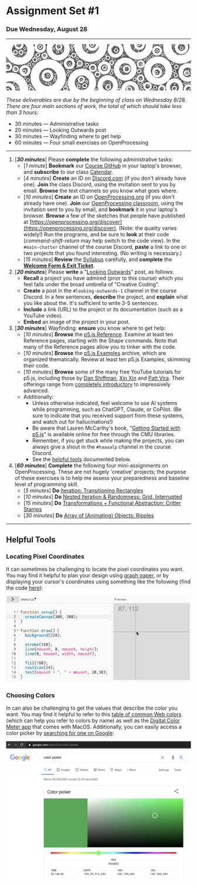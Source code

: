 # Assignment Set #1

### Due Wednesday, August 28

---

![assignment_0_banner.png](images/assignment_0_banner.png)

*These deliverables are due by the beginning of class on Wednesday 8/28. There are four main sections of work, the total of which should take less than 3 hours:*

* 30 minutes — Administrative tasks
* 20 minutes — Looking Outwards post
* 30 minutes — Wayfinding where to get help
* 60 minutes — Four small exercises on OpenProcessing

---

1. [***30 minutes***] Please **complete** the following administrative tasks:
	* [*1 minute*] **Bookmark** our [Course GitHub](https://github.com/golanlevin/60-212/blob/main/2024/readme.md) in your laptop's browser, and **subscribe** to our class [Calendar](http://bit.ly/golancoursecalendar). 
	* [*4 minutes*] **Create** an ID on [Discord.com](https://discord.com/) (if you don't already have one). **Join** the class Discord, using the invitation sent to you by email. **Browse** the text channels so you know what goes where.
	* [*10 minutes*] **Create** an ID on [OpenProcessing.org](https://openprocessing.org) (if you don't already have one). **Join** our [OpenProcessing classroom](https://openprocessing.org/class/93074#/), using the invitation sent to you by email, and **bookmark** it in your laptop's browser. **Browse** a few of the sketches that people have published at [https://openprocessing.org/discover](https://openprocessing.org/discover). (Note: the quality varies widely!) Run the programs, and be sure to **look** at their code (*command-shift-return* may help switch to the code view). In the `#main-chatter` channel of the course Discord, **paste** a link to one or two projects that you found interesting. (No writing is necessary.) 
	* [*15 minutes*] **Review** the [Syllabus](https://github.com/golanlevin/60-212/blob/main/2024/syllabus/60-212_syllabus_fall2024.md) carefully, and **complete** the [**Welcome Form & Exit Ticket**](https://forms.gle/qa1upyvUXWk1dWra6).
2. [***20 minutes***] Please **write** a "[Looking Outwards](https://github.com/golanlevin/lectures/blob/master/syllabi/looking-outwards.md)" post, as follows: 
	* **Recall** a project you have admired (prior to this course) which you feel falls under the broad umbrella of "Creative Coding". 
	* **Create** a post in the `#looking-outwards-1` channel in the course Discord. In a few sentences, **describe** the project, and **explain** what you like about the. It's sufficient to write 3-5 sentences. 
	* **Include** a link (URL) to the project or its documentation (such as a YouTube video).
	* **Embed** an image of the project in your post. 
3. [***30 minutes***] Wayfinding: **ensure** you know where to get help: 
   * [*10 minutes*] **Browse** the [p5.js Reference](https://archive.p5js.org/reference/). Examine at least ten Reference pages, starting with the Shape commands. Note that many of the Reference pages allow you to tinker with the code.
   * [*10 minutes*] **Browse** the [p5.js Examples](https://archive.p5js.org/examples/) archive, which are organized thematically. Review at least ten p5.js Examples, skimming their code.
   * [*10 minutes*] **Browse** some of the many free YouTube tutorials for p5.js, including those by [Dan Shiffman](https://www.youtube.com/@TheCodingTrain/playlists), [Xin Xin](https://www.youtube.com/@xinxin1011/videos) and [Patt Vira](https://www.youtube.com/@pattvira/playlists). Their offerings range from [completely introductory](https://www.youtube.com/watch?v=HerCR8bw_GE&list=PLRqwX-V7Uu6Zy51Q-x9tMWIv9cueOFTFA) to impressively advanced.
   * Additionally: 
      * Unless otherwise indicated, feel welcome to use AI systems while programming, such as ChatGPT, Claude, or CoPilot. (Be sure to indicate that you received support from these systems, and watch out for hallucinations!)
      * Be aware that Lauren McCarthy's book, "[Getting Started with p5.js](https://learning.oreilly.com/library/view/getting-started-with/9781457186769/?sso_link=yes&sso_link_from=cmu-edu)" is available online for free through the CMU libraries.
      * Remember, if you get stuck while making the projects, you can always give a shout in the `#haaaalp` channel in the course Discord.
      * See the [helpful tools](#helpful-tools) documented below. 
4. [***60 minutes***] **Complete** the following four mini-assignments on OpenProcessing. These are not hugely 'creative' projects; the purpose of these exercises is to help me assess your preparedness and baseline level of programming skill.
   * [*5 minutes*] **Do** [Iteration: Transitioning Rectangles](https://openprocessing.org/class/93074/#/c/93123)
   * [*10 minutes*] **Do** [Nested Iteration & Randomness: Grid, Interrupted](https://openprocessing.org/class/93074/#/c/93124)
   * [*15 minutes*] **Do** [Transformations + Functional Abstraction: Critter Stamps](https://openprocessing.org/class/93074/#/c/93122)
   * [*30 minutes*] **Do** [Array of (Animating) Objects: Ripples](https://openprocessing.org/class/93074/#/c/93126)

   
  
---

## Helpful Tools

### Locating Pixel Coordinates

It can sometimes be challenging to locate the pixel coordinates you want. You may find it helpful to plan your design using [graph paper](https://print-graph-paper.com/), or by displaying your cursor's coordinates using something like the following (find the code [here](https://editor.p5js.org/golan/sketches/vvEg7XbQ4)):

![mouse-recording.gif](images/mouse-recording.gif)

### Choosing Colors

In can also be challenging to get the values that describe the color you want. You may find it helpful to refer to this [table of common Web colors](https://en.wikipedia.org/wiki/Web_colors#Extended_colors) (which can help you refer to colors by name) as well as the [Digital Color Meter app](https://medium.com/mac-os-x/digital-color-meter-in-mac-machine-e961bedca040) that comes with MacOS. Additionally, you can easily access a color picker by [searching for one on Google](https://www.google.com/search?q=color+picker):

![google-color-picker.png](images/google-color-picker.png)




